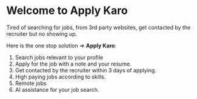 # Welcome to Apply Karo

Tired of searching for jobs, from 3rd party websites, get contacted by the recruiter but no showing up.

Here is the one stop solution => <b>Apply Karo</b>:
1. Search jobs relevant to your profile
2. Apply for the job with a note and your resume.
3. Get contacted by the recruiter within 3 days of applying.
4. High paying jobs according to skills.
5. Remote jobs
6. AI assistance for your job search.
